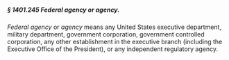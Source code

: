 ##### § 1401.245 Federal agency or agency. #####

*Federal agency* or *agency* means any United States executive department, military department, government corporation, government controlled corporation, any other establishment in the executive branch (including the Executive Office of the President), or any independent regulatory agency.